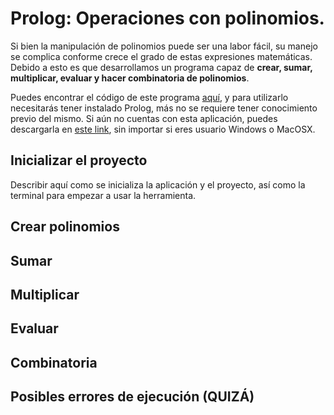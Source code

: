 # Prolog: Operaciones con polinomios.

Si bien la manipulación de polinomios puede ser una labor fácil, su manejo se complica conforme crece el grado de estas expresiones matemáticas. Debido a esto es que desarrollamos un programa capaz de **crear, sumar, multiplicar, evaluar y hacer combinatoria de polinomios**.

Puedes encontrar el código de este programa [aquí](http://handlebarsjs.com/), y para utilizarlo necesitarás tener instalado Prolog, más no se requiere tener conocimiento previo del mismo. Si aún no cuentas con esta aplicación, puedes descargarla en [este link](https://www.swi-prolog.org/download/stable), sin importar si eres usuario Windows o MacOSX.

## Inicializar el proyecto

Describir aquí como se inicializa la aplicación y el proyecto, así como la terminal para empezar a usar la herramienta.

## Crear polinomios 

## Sumar

## Multiplicar

## Evaluar

## Combinatoria

## Posibles errores de ejecución (QUIZÁ)
